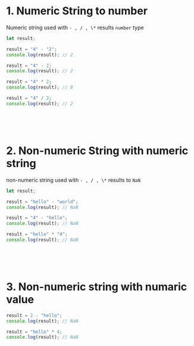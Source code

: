 # 1. Numeric String to number

Numeric string used with `- , / , \*` results `number` type

```js
let result;

result = "4" - "2";
console.log(result); // 2

result = "4" - 2;
console.log(result); // 2

result = "4" * 2;
console.log(result); // 8

result = "4" / 2;
console.log(result); // 2
```


&nbsp;

&nbsp;

# 2. Non-numeric String with numeric string

non-numeric string used with `- , / , \*` results to `NaN`

```js
let result;

result = "hello" - "world";
console.log(result); // NaN

result = "4" - "hello";
console.log(result); // NaN

result = "hello" * "4";
console.log(result); // NaN
```

&nbsp;

&nbsp;

# 3. Non-numeric string with numaric value

```js
result = 2 - "hello";
console.log(result); // NaN

result = "hello" * 4;
console.log(result); // NaN
```